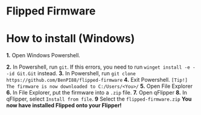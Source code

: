# Flipped Firmware

# How to install (Windows)
**1.** Open Windows Powershell.

**2.** In Powershell, run `git`. If this errors, you need to run `winget install -e --id Git.Git` instead.
**3.** In Powershell, run `git clone https://github.com/BenPI88/flipped-firmware`
**4.** Exit Powershell.
`[Tip!] The firmware is now downloaded to C:/Users/<You>/`
**5.** Open File Explorer
**6.** In File Explorer, put the firmware into a `.zip` file.
**7.** Open qFlipper
**8.** In qFlipper, select `Install from file`.
**9** Select the `flipped-firmware.zip`
**You now have installed Flipped onto your Flipper!**
